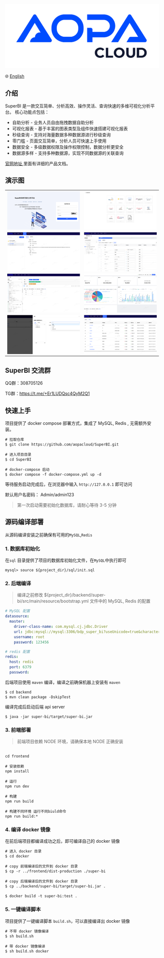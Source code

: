 ![](doc/img/logo0.png)

🌐 <a href="https://github.com/aopacloud/SuperBI/blob/master/README.md" target="_blank">English</a>

## 介绍

SuperBI 是一款交互简单、分析高效、操作灵活、查询快速的多维可视化分析平台。
核心功能点包括：

- 自助分析 - 业务人员自由拖拽数据自助分析
- 可视化报表 - 基于丰富的图表类型及组件快速搭建可视化报表
- 秒级查询 - 支持对海量数据多种数据源进行秒级查询
- 零门槛 - 页面交互简单，分析人员可快速上手使用
- 数据安全 - 多级数据权限及操作权限控制，数据分析更安全
- 数据源多样 - 支持多种数据源，实现不同数据源的关联查询

[官网地址](https://superbi.aopacloud.net/),里面有详细的产品文档。

## 演示图

<table>
    <tr>
        <td><img src="doc/img/superbi_login.png"/></td>
        <td><img src="doc/img/superbi-datasource.png"/></td>
    </tr>
    <tr>
        <td><img src="doc/img/superbi-connection.png"/></td>
        <td><img src="doc/img/superbi-dataset.png"/></td>
    </tr>
    <tr>
        <td><img src="doc/img/superbi-datasetview.png"/></td>
        <td><img src="doc/img/superbi-dashboard.png"/></td>
    </tr>
	<tr>
        <td><img src="doc/img/superbi-auth.png"/></td>
        <td><img src="doc/img/superbi-auth2.png"/></td>
    </tr>	 
</table>

## SuperBI 交流群
QQ群：308705126

TG群：https://t.me/+Er1LUDQsc4QyM2Q1

## 快速上手

项目提供了 docker compose 部署方式，集成了 MySQL, Redis , 无需额外安装。

```shell
# 拉取仓库
$ git clone https://github.com/aopacloud/SuperBI.git

# 进入项目目录
$ cd SuperBI

# docker-compose 启动
$ docker compose -f docker-compose.yml up -d
```
等待服务启动完成后，在浏览器中输入 `http://127.0.0.1` 即可访问

默认用户名密码： Admin/admin123

> 第一次启动需要初始化数据库，请耐心等待 3-5 分钟


## 源码编译部署

从源码编译安装之前确保有可用的`MySQL`,`Redis`

### 1. 数据库初始化

在`sql` 目录提供了项目的数据库初始化文件，在`MySQL`中执行即可

```shell
mysql> source ${project_dir}/sql/init.sql
```

### 2. 后端编译

> 编译之前修改 ${project_dir}/backend/super-bi/src/main/resource/bootstrap.yml 文件中的 MySQL, Redis 的配置

```yaml
# MySQL 配置
datasource:
  master:
    driver-class-name: com.mysql.cj.jdbc.Driver
    url: jdbc:mysql://mysql:3306/bdp_super_bi?useUnicode=true&characterEncoding=utf8&zeroDateTimeBehavior=convertToNull&useSSL=true&serverTimezone=GMT%2B8
    username: root
    password: 123456
```

```yaml
# redis 配置
redis:
  host: redis
  port: 6379
  password:
```

后端项目使用 `maven` 编译，编译之前确保机器上安装有 `maven`

```shell
$ cd backend
$ mvn clean package -DskipTest
```

编译完成后启动后端 api server

```shell
$ java -jar super-bi/target/super-bi.jar
```

### 3. 前端部署

> 前端项目依赖 NODE 环境，请确保本地 NODE 正确安装

```shell

cd frontend

# 安装依赖
npm install

# 运行
npm run dev

# 构建
npm run build

# 构建不同环境 运行不同biuld命令
npm run build:*
```

### 4. 编译 docker 镜像

在前后端项目都编译成功之后，即可编译自己的 docker 镜像

```shell
# 进入 docker 目录
$ cd docker

# copy 前端编译后的文件到 docker 目录
$ cp -r ../frontend/dist-production ./super-bi

# copy 后端编译后的文件到 docker 目录
$ cp ../backend/super-bi/target/super-bi.jar .

$ docker build -t super-bi:test .
```

### 5. 一键编译脚本
项目提供了一键编译脚本 `build.sh`，可以直接编译出 docker 镜像

```shell
# 不带 docker 镜像编译
$ sh build.sh

# 带 docker 镜像编译
$ sh build.sh docker
```